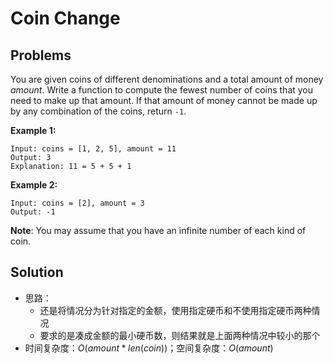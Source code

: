 # Coin Change

## Problems

You are given coins of different denominations and a total amount of money *amount*. Write a function to compute the fewest number of coins that you need to make up that amount. If that amount of money cannot be made up by any combination of the coins, return `-1`.

**Example 1:**

```
Input: coins = [1, 2, 5], amount = 11
Output: 3 
Explanation: 11 = 5 + 5 + 1
```

**Example 2:**

```
Input: coins = [2], amount = 3
Output: -1
```

**Note**:
You may assume that you have an infinite number of each kind of coin.



## Solution

- 思路：
  - 还是将情况分为针对指定的金额，使用指定硬币和不使用指定硬币两种情况
  - 要求的是凑成金额的最小硬币数，则结果就是上面两种情况中较小的那个
- 时间复杂度：$O(amount * len(coin))$；空间复杂度：$O(amount)$

